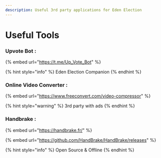```yaml
---
description: Useful 3rd party applications for Eden Election
---
```


# Useful Tools

### Upvote Bot :&#x20;

{% embed url="https://t.me/Up_Vote_Bot" %}

{% hint style="info" %}
Eden Election Companion
{% endhint %}

### Online Video Converter :&#x20;

{% embed url="https://www.freeconvert.com/video-compressor" %}

{% hint style="warning" %}
3rd party with ads
{% endhint %}

### Handbrake :&#x20;

{% embed url="https://handbrake.fr/" %}

{% embed url="https://github.com/HandBrake/HandBrake/releases" %}

{% hint style="info" %}
Open Source & Offline
{% endhint %}
